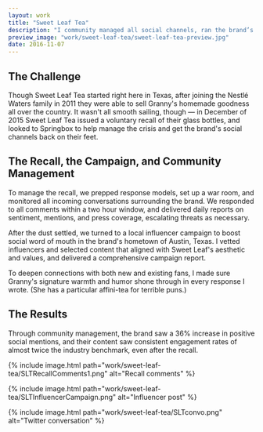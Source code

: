 ```yaml
---
layout: work
title: "Sweet Leaf Tea"
description: "I community managed all social channels, ran the brand’s first influencer campaign, and helped manage a national product recall, while helping create content that brought the brand back to its Austin roots."
preview_image: "work/sweet-leaf-tea/sweet-leaf-tea-preview.jpg"
date: 2016-11-07
---
```

## The Challenge

Though Sweet Leaf Tea started right here in Texas, after joining the Nestlé Waters family in 2011 they were able to sell Granny's homemade goodness all over the country. It wasn't all smooth sailing, though — in December of 2015 Sweet Leaf Tea issued a voluntary recall of their glass bottles, and looked to Springbox to help manage the crisis and get the brand's social channels back on their feet. 

## The Recall, the Campaign, and Community Management

To manage the recall, we prepped response models, set up a war room, and monitored all incoming conversations surrounding the brand. We responded to all comments within a two hour window, and delivered daily reports on sentiment, mentions, and press coverage, escalating threats as necessary. 

After the dust settled, we turned to a local influencer campaign to boost social word of mouth in the brand's hometown of Austin, Texas. I vetted influencers and selected content that aligned with Sweet Leaf's aesthetic and values, and delivered a comprehensive campaign report. 

To deepen connections with both new and existing fans, I made sure Granny's signature warmth and humor shone through in every response I wrote. (She has a particular affini-tea for terrible puns.)

## The Results

Through community management, the brand saw a 36% increase in positive social mentions, and their content saw consistent engagement rates of almost twice the industry benchmark, even after the recall.

{% include image.html path="work/sweet-leaf-tea/SLTRecallComments1.png" alt="Recall comments" %}

{% include image.html path="work/sweet-leaf-tea/SLTInfluencerCampaign.png" alt="Influencer post" %}

{% include image.html path="work/sweet-leaf-tea/SLTconvo.png" alt="Twitter conversation" %}